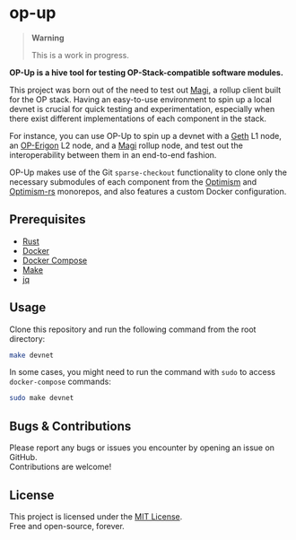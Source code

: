 # op-up

> **Warning**
>
> This is a work in progress.

**OP-Up is a hive tool for testing OP-Stack-compatible software modules.**

This project was born out of the need to test out [Magi](https://github.com/a16z/magi), a rollup client built for the OP stack. Having an easy-to-use environment to spin up a local devnet is crucial for quick testing and experimentation, especially when there exist different implementations of each component in the stack.

For instance, you can use OP-Up to spin up a devnet with a [Geth](https://github.com/ethereum/go-ethereum) L1 node, an [OP-Erigon](https://github.com/testinprod-io/op-erigon) L2 node, and a [Magi](https://github.com/a16z/magi) rollup node, and test out the interoperability between them in an end-to-end fashion.

OP-Up makes use of the Git `sparse-checkout` functionality to clone only the necessary submodules of each component from the [Optimism](https://github.com/ethereum-optimism/optimism) and [Optimism-rs](https://github.com/refcell/optimism-rs) monorepos, and also features a custom Docker configuration.

## Prerequisites

- [Rust](https://www.rust-lang.org/tools/install)
- [Docker](https://www.docker.com/)
- [Docker Compose](https://docs.docker.com/compose/)
- [Make](https://www.gnu.org/software/make/)
- [jq](https://jqlang.github.io/jq/)

## Usage

Clone this repository and run the following command from the root directory:

```sh
make devnet
```

In some cases, you might need to run the command with `sudo` to access `docker-compose` commands:

```sh
sudo make devnet
```

## Bugs & Contributions

Please report any bugs or issues you encounter by opening an issue on GitHub. <br />
Contributions are welcome!

## License

This project is licensed under the [MIT License](LICENSE). <br />
Free and open-source, forever.

